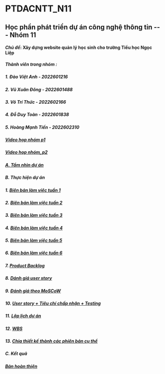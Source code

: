 # PTDACNTT_N11

## Học phần phát triển dự án công nghệ thông tin --- Nhóm 11
#### _Chủ đề_: Xây dựng website quản lý học sinh cho trường Tiểu học Ngọc Liệp  

##### Thành viên trong nhóm :
##### 1. Đào Việt Anh - 2022601216
##### 2. Vũ Xuân Đông - 2022601488
##### 3. Võ Trí Thức - 2022602166
##### 4. Đỗ Duy Toàn - 2022601838
##### 5. Hoàng Mạnh Tiến - 2022602310

##### [Video họp nhóm p1](https://drive.google.com/file/d/16LJuXB-9fvIW2uwUGJwj5T8p3VExNuhd/view?usp=drive_link)
##### [Video hop nhóm_p2](https://drive.google.com/file/d/1n4atNS0ZUN_y3REwjNcP0v01nTLYYFXl/view?usp=drive_link)  

##### [A. Tầm nhìn dự án](https://github.com/xuanndong/PTDACNTT_N11/blob/8f634e32f31b016e7e0bc6741d90275be64de13a/Nh%C3%B3m%2011_PTDACNTT.docx)  

##### B. Thực hiện dự án
#####   1. [Biên bản làm việc tuần 1](https://github.com/xuanndong/PTDACNTT_N11/blob/8de6871066d5f1ce08395f17f674b02b7436b71e/Tu%E1%BA%A7n%201/Bi%C3%AAn%20b%E1%BA%A3n%20h%E1%BB%8Dp%20nh%C3%B3m%20tu%E1%BA%A7n%201.xlsx)
#####   2. [Biên bản làm việc tuần 2](https://github.com/xuanndong/PTDACNTT_N11/blob/8de6871066d5f1ce08395f17f674b02b7436b71e/Tu%E1%BA%A7n%202/Bi%C3%AAn%20b%E1%BA%A3n%20h%E1%BB%8Dp%20nh%C3%B3m%20tu%E1%BA%A7n%202.xlsx)
#####   3. [Biên bản làm việc tuần 3](https://github.com/xuanndong/PTDACNTT_N11/blob/8de6871066d5f1ce08395f17f674b02b7436b71e/Tu%E1%BA%A7n%203/Bi%C3%AAn%20b%E1%BA%A3n%20h%E1%BB%8Dp%20nh%C3%B3m%20tu%E1%BA%A7n%203.xlsx)
#####   4. [Biên bản làm việc tuần 4](https://github.com/xuanndong/PTDACNTT_N11/blob/8de6871066d5f1ce08395f17f674b02b7436b71e/Tu%E1%BA%A7n%204/Bi%C3%AAn%20b%E1%BA%A3n%20h%E1%BB%8Dp%20nh%C3%B3m%20tu%E1%BA%A7n%204.xlsx)
#####   5. [Biên bản làm việc tuần 5](https://github.com/xuanndong/PTDACNTT_N11/blob/8de6871066d5f1ce08395f17f674b02b7436b71e/Tu%E1%BA%A7n%205/Bi%C3%AAn%20b%E1%BA%A3n%20h%E1%BB%8Dp%20nh%C3%B3m%20tu%E1%BA%A7n%205.xlsx)
#####   6. [Biên bản làm việc tuần 6](https://github.com/xuanndong/PTDACNTT_N11/blob/8de6871066d5f1ce08395f17f674b02b7436b71e/Tu%E1%BA%A7n%206/Bi%C3%AAn%20b%E1%BA%A3n%20h%E1%BB%8Dp%20nh%C3%B3m%20tu%E1%BA%A7n%206.xlsx)
#####   7. [Product Backlog](https://github.com/xuanndong/PTDACNTT_N11/blob/d8a909b6781245f7fa0101e39effd32f8644854e/Product%20Backlog.xlsx)
#####   8. [Dánh giá user story](1_3_DanhGiaUserStory.xlsx)
#####   9. [Đánh giá theo MoSCoW](1_4_MoSCoW.xlsx)
#####   10. [User story + Tiêu chí chấp nhận + Testing](https://github.com/xuanndong/PTDACNTT_N11/blob/d8a909b6781245f7fa0101e39effd32f8644854e/US%20%2B%20Ti%C3%AAu%20ch%C3%AD%20ch%E1%BA%A5p%20nh%E1%BA%ADn%20%2B%20Testing.xlsx)
#####   11. [Lập lịch dự án](PhanBoCauTruyen.xlsx)
#####   12. [WBS](WBS.xlsx)
#####   13. [Chia thiết kế thành các phiên bản cụ thể](PhanBoCauTruyen.xlsx)

##### C. Kết quả
#####   [Bản hoàn thiện](BTL.docx)
